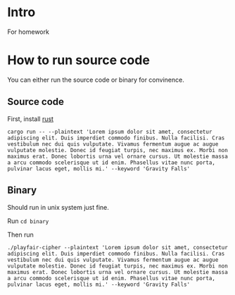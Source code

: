 # Intro

For homework

# How to run source code

You can either run the source code or binary for convinence.

## Source code

First, install [rust](https://www.rust-lang.org/learn/get-started)

```
cargo run -- --plaintext 'Lorem ipsum dolor sit amet, consectetur adipiscing elit. Duis imperdiet commodo finibus. Nulla facilisi. Cras vestibulum nec dui quis vulputate. Vivamus fermentum augue ac augue vulputate molestie. Donec id feugiat turpis, nec maximus ex. Morbi non maximus erat. Donec lobortis urna vel ornare cursus. Ut molestie massa a arcu commodo scelerisque ut id enim. Phasellus vitae nunc porta, pulvinar lacus eget, mollis mi.' --keyword 'Gravity Falls'
```

## Binary

Should run in unix system just fine.

Run `cd binary`

Then run

```
./playfair-cipher --plaintext 'Lorem ipsum dolor sit amet, consectetur adipiscing elit. Duis imperdiet commodo finibus. Nulla facilisi. Cras vestibulum nec dui quis vulputate. Vivamus fermentum augue ac augue vulputate molestie. Donec id feugiat turpis, nec maximus ex. Morbi non maximus erat. Donec lobortis urna vel ornare cursus. Ut molestie massa a arcu commodo scelerisque ut id enim. Phasellus vitae nunc porta, pulvinar lacus eget, mollis mi.' --keyword 'Gravity Falls'
```
